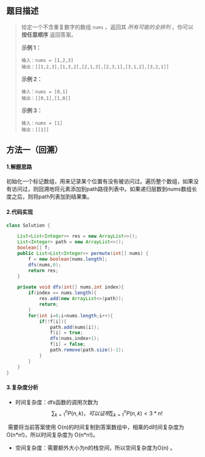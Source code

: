 ## 题目描述 
>  给定一个不含重复数字的数组 `nums` ，返回其 *所有可能的全排列* 。你可以 **按任意顺序** 返回答案。
>
>   
>
>  **示例 1：**
>
>  ```
>  输入：nums = [1,2,3]
>  输出：[[1,2,3],[1,3,2],[2,1,3],[2,3,1],[3,1,2],[3,2,1]]
>  ```
>
>  **示例 2：**
>
>  ```
>  输入：nums = [0,1]
>  输出：[[0,1],[1,0]]
>  ```
>
>  **示例 3：**
>
>  ```
>  输入：nums = [1]
>  输出：[[1]]
>  ```


## 方法一（回溯）
#### 1.解题思路
初始化一个标记数组，用来记录某个位置有没有被访问过。遍历整个数组，如果没有访问过，则回溯地将元素添加到path路径列表中。如果递归层数到nums数组长度之后，则将path列表加到结果集。

#### 2.代码实现
```java
class Solution {

    List<List<Integer>> res = new ArrayList<>();
    List<Integer> path = new ArrayList<>();
    boolean[] f;
    public List<List<Integer>> permute(int[] nums) {
        f = new boolean[nums.length];
        dfs(nums,0);
        return res;
    }

    private void dfs(int[] nums,int index){
        if(index == nums.length){
            res.add(new ArrayList<>(path));
            return;
        }
        for(int i=0;i<nums.length;i++){
            if(!f[i]){
                path.add(nums[i]);
                f[i] = true;
                dfs(nums,index+1);
                f[i] = false;
                path.remove(path.size()-1);
            }
        }
    }
}
```
#### 3.复杂度分析

- 时间复杂度：dfs函数的调用次数为
  $$
  \sum\nolimits_{k=1}^{n}P(n,k)，可以证明\sum\nolimits_{k=1}^{n}P(n,k)<3*n!
  $$



​       需要将当前答案使用 O(n)的时间复制到答案数组中，相乘的d时间复杂度为 O(n\*n!)，所以时间复杂度为                            O(n\*n!)。

- 空间复杂度：需要额外大小为n的栈空间，所以空间复杂度为O(n) 。

